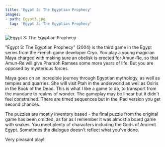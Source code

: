 ```yaml
---
title: 'Egypt 3: The Egyptian Prophecy'
images:
- path: Egypt3.jpg
  tag: 'Egypt 3: The Egyptian Prophecy'
---
```

![Egypt 3: The Egyptian Prophecy](Egypt3.jpg)

"Egypt 3: The Egyptian Prophecy" (2004) is the third game in the Egypt series
from the French game developer Cryo.  You play a young magician Maya
charged with making sure an obelisk is erected for Amun-Re, so that
Amun-Re will give Pharaoh Ramses some more years of life.  But you
are opposed by mysterious forces.

Maya goes on an incredible journey through Egyptian mythology, as well
as temples and quarries.  She will visit Ptah in the underworld as well
as Osiris in the Book of the Dead.  This is what I like a game to do, to
transport from the mundane to realms of wonder.  The gameplay may be
linear but it didn't feel constrained.  There are timed sequences but
in the iPad version you get second chances.

The puzzles are mostly inventory based - the final puzzle from the
original game has been omitted, as far as I remember it was almost a board
game with snakes.  You meet plenty of characters including the Gods of
Ancient Egypt.  Sometimes the dialogue doesn't reflect what you've
done.

Very pleasant play!
